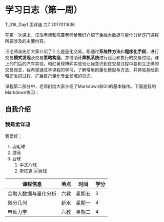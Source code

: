 # 学习日志（第一周）
T_018_Day1
孟详迪 力7 2017011636

在第一次课上，汪浩老师和陈震老师给我们介绍了金融大数据与量化分析这门课程所要涉及的主要内容。

汪老师首先给大家介绍了什么是量化交易，即通过**系统性方法**和**程序化手段**，进行交易**模式发现**及交易**策略构造**，并借助**计算机系统**进行验证和执行的交易过程。课上的门后的汽车实验，和红黄球博弈实验也让我意识到在交易过程中要树立正确的交易观念，我希望通过本课程的学习，了解常用的量化模型与方法，并体验基础策略研发的过程，扩展自己量化专业领域的见识。

课程第二部分中，老师们给大家介绍了Markdown和Git的基本操作。下面是我的Markdown练习：

## 自我介绍
### 我是孟详迪
我爱好：
1. 羽毛球
2. 游泳
3. 台球
   1. 中式八球
   2. 斯诺克
![台球](1.jpeg)

|课程信息|地点|时间|学分|
|---|----|---|---|
|金融大数据与量化分析|六教|星期五|3|
|微分几何|新水|星期一|4|
|电动力学|六教|星期二|4|




